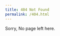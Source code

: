 ```yaml
---
title: 404 Not Found
permalink: /404.html
---
```

<div id=notfound>
Sorry, No page left here.
</div>

<script>
  // Get the current path
  var path = window.location.pathname;

  // Check if the path is '/~kmbae' or '/~kmbae/'
  if (path === '/~kmbae' || path === '/~kmbae/') {
      // Redirect to '/kmbae'a
    document.getElementById('notfound').innerHTML = 'Redirecting to /kmbae';
    window.location.replace('/kmbae');
  }
  if (path === '/nas'){
    window.location.replace('http://141.223.162.3:5000');
  }
</script>
